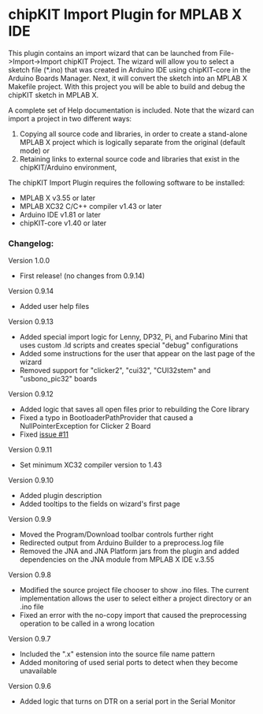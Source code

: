 # chipKIT Import Plugin for MPLAB X IDE
This plugin contains an import wizard that can be launched from File->Import->Import chipKIT Project. 
The wizard will allow you to select a sketch file (*.ino) that was created in Arduino IDE using chipKIT-core in the Arduino Boards Manager. 
Next, it will convert the sketch into an MPLAB X Makefile project. 
With this project you will be able to build and debug the chipKIT sketch in MPLAB X.

A complete set of Help documentation is included. 
Note that the wizard can import a project in two different ways:  
1) Copying all source code and libraries, in order to create a stand-alone MPLAB X project which is logically separate from the original (default mode) or  
2) Retaining links to external source code and libraries that exist in the chipKIT/Arduino environment,

The chipKIT Import Plugin requires the following software to be installed:  
- MPLAB X v3.55 or later
- MPLAB XC32 C/C++ compiler v1.43 or later
- Arduino IDE v1.81 or later
- chipKIT-core v1.40 or later


### Changelog:

Version 1.0.0
- First release! (no changes from 0.9.14)

Version 0.9.14
- Added user help files

Version 0.9.13
- Added special import logic for Lenny, DP32, Pi, and Fubarino Mini that uses custom .ld scripts and creates special "debug" configurations
- Added some instructions for the user that appear on the last page of the wizard
- Removed support for "clicker2", "cui32", "CUI32stem" and "usbono_pic32" boards

Version 0.9.12
- Added logic that saves all open files prior to rebuilding the Core library
- Fixed a typo in BootloaderPathProvider that caused a NullPointerException for Clicker 2 Board
- Fixed [issue #11](https://github.com/chipKIT32/chipKIT-importer/issues/11)

Version 0.9.11
- Set minimum XC32 compiler version to 1.43

Version 0.9.10
- Added plugin description
- Added tooltips to the fields on wizard's first page

Version 0.9.9
- Moved the Program/Download toolbar controls further right
- Redirected output from Arduino Builder to a preprocess.log file
- Removed the JNA and JNA Platform jars from the plugin and added dependencies on the JNA module from MPLAB X IDE v.3.55

Version 0.9.8
- Modified the source project file chooser to show .ino files. The current implementation allows the user to select either a project directory or an .ino file
- Fixed an error with the no-copy import that caused the preprocessing operation to be called in a wrong location

Version 0.9.7
- Included the ".x" estension into the source file name pattern
- Added monitoring of used serial ports to detect when they become unavailable

Version 0.9.6
- Added logic that turns on DTR on a serial port in the Serial Monitor

